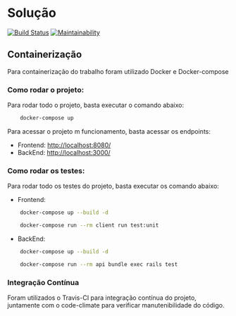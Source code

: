 # Solução

[![Build Status](https://travis-ci.org/VictorRodriguesS0/Trabalho-Individual-2020-1.svg?branch=master)](https://travis-ci.org/VictorRodriguesS0/Trabalho-Individual-2020-1)
[![Maintainability](https://api.codeclimate.com/v1/badges/a7b89fc83e4bdf199f8d/maintainability)](https://codeclimate.com/github/VictorRodriguesS0/Trabalho-Individual-2020-1/maintainability)

## Containerização

Para containerização do trabalho foram utilizado Docker e Docker-compose

### Como rodar o projeto:

Para rodar todo o projeto, basta executar o comando abaixo:

```bash
    docker-compose up
```

Para acessar o projeto m funcionamento, basta acessar os endpoints:

- Frontend: [http://localhost:8080/](http://localhost:8080/)
- BackEnd: [http://localhost:3000/](http://localhost:3000/)

### Como rodar os testes:

Para rodar todo os testes do projeto, basta executar os comando abaixo:

- Frontend:
```bash
    docker-compose up --build -d

    docker-compose run --rm client run test:unit
```

- BackEnd:
```bash
    docker-compose up --build -d

    docker-compose run --rm api bundle exec rails test
```

### Integração Contínua

Foram utilizados o Travis-CI para integração contínua do projeto, juntamente com o code-climate para verificar manutenibilidade do código.